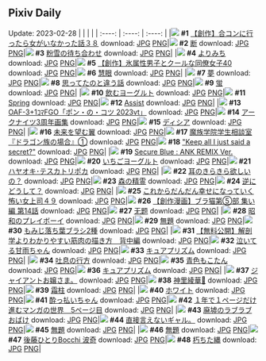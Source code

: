 ## Pixiv Daily
Update: 2023-02-28
|      |      |      |
| :----: | :----: | :----: |
|![](https://pixiv.microyu.workers.dev/c/240x480/img-master/img/2023/02/27/00/00/16/105745162_p0_master1200.jpg) **#1** [【創作】合コンに行ったら女がいなかった話３８](https://www.pixiv.net/artworks/105745162) download: [JPG](https://pixiv.microyu.workers.dev/img-original/img/2023/02/27/00/00/16/105745162_p0.jpg) [PNG](https://pixiv.microyu.workers.dev/img-original/img/2023/02/27/00/00/16/105745162_p0.png)|![](https://pixiv.microyu.workers.dev/c/240x480/img-master/img/2023/02/26/05/17/53/105717990_p0_master1200.jpg) **#2** [断](https://www.pixiv.net/artworks/105717990) download: [JPG](https://pixiv.microyu.workers.dev/img-original/img/2023/02/26/05/17/53/105717990_p0.jpg) [PNG](https://pixiv.microyu.workers.dev/img-original/img/2023/02/26/05/17/53/105717990_p0.png)|![](https://pixiv.microyu.workers.dev/c/240x480/img-master/img/2023/02/26/00/02/02/105711556_p0_master1200.jpg) **#3** [粉雪の待ち合わせ](https://www.pixiv.net/artworks/105711556) download: [JPG](https://pixiv.microyu.workers.dev/img-original/img/2023/02/26/00/02/02/105711556_p0.jpg) [PNG](https://pixiv.microyu.workers.dev/img-original/img/2023/02/26/00/02/02/105711556_p0.png)|
|![](https://pixiv.microyu.workers.dev/c/240x480/img-master/img/2023/02/27/08/07/08/105753629_p0_master1200.jpg) **#4** [よりみち](https://www.pixiv.net/artworks/105753629) download: [JPG](https://pixiv.microyu.workers.dev/img-original/img/2023/02/27/08/07/08/105753629_p0.jpg) [PNG](https://pixiv.microyu.workers.dev/img-original/img/2023/02/27/08/07/08/105753629_p0.png)|![](https://pixiv.microyu.workers.dev/c/240x480/img-master/img/2023/02/27/17/02/28/105711719_p0_master1200.jpg) **#5** [【創作】氷属性男子とクールな同僚女子40](https://www.pixiv.net/artworks/105711719) download: [JPG](https://pixiv.microyu.workers.dev/img-original/img/2023/02/27/17/02/28/105711719_p0.jpg) [PNG](https://pixiv.microyu.workers.dev/img-original/img/2023/02/27/17/02/28/105711719_p0.png)|![](https://pixiv.microyu.workers.dev/c/240x480/img-master/img/2023/02/27/19/05/11/105764167_p0_master1200.jpg) **#6** [慧眼](https://www.pixiv.net/artworks/105764167) download: [JPG](https://pixiv.microyu.workers.dev/img-original/img/2023/02/27/19/05/11/105764167_p0.jpg) [PNG](https://pixiv.microyu.workers.dev/img-original/img/2023/02/27/19/05/11/105764167_p0.png)|
|![](https://pixiv.microyu.workers.dev/c/240x480/img-master/img/2023/02/27/02/17/15/105749400_p0_master1200.jpg) **#7** [夢](https://www.pixiv.net/artworks/105749400) download: [JPG](https://pixiv.microyu.workers.dev/img-original/img/2023/02/27/02/17/15/105749400_p0.jpg) [PNG](https://pixiv.microyu.workers.dev/img-original/img/2023/02/27/02/17/15/105749400_p0.png)|![](https://pixiv.microyu.workers.dev/c/240x480/img-master/img/2023/02/27/07/00/22/105752835_p0_master1200.jpg) **#8** [思ってたのと違う話](https://www.pixiv.net/artworks/105752835) download: [JPG](https://pixiv.microyu.workers.dev/img-original/img/2023/02/27/07/00/22/105752835_p0.jpg) [PNG](https://pixiv.microyu.workers.dev/img-original/img/2023/02/27/07/00/22/105752835_p0.png)|![](https://pixiv.microyu.workers.dev/c/240x480/img-master/img/2023/02/26/00/06/25/105711797_p0_master1200.jpg) **#9** [蛍](https://www.pixiv.net/artworks/105711797) download: [JPG](https://pixiv.microyu.workers.dev/img-original/img/2023/02/26/00/06/25/105711797_p0.jpg) [PNG](https://pixiv.microyu.workers.dev/img-original/img/2023/02/26/00/06/25/105711797_p0.png)|
|![](https://pixiv.microyu.workers.dev/c/240x480/img-master/img/2023/02/26/20/30/01/105737214_p0_master1200.jpg) **#10** [飲むヨーグルト](https://www.pixiv.net/artworks/105737214) download: [JPG](https://pixiv.microyu.workers.dev/img-original/img/2023/02/26/20/30/01/105737214_p0.jpg) [PNG](https://pixiv.microyu.workers.dev/img-original/img/2023/02/26/20/30/01/105737214_p0.png)|![](https://pixiv.microyu.workers.dev/c/240x480/img-master/img/2023/02/26/13/21/00/105714269_p0_master1200.jpg) **#11** [Spring](https://www.pixiv.net/artworks/105714269) download: [JPG](https://pixiv.microyu.workers.dev/img-original/img/2023/02/26/13/21/00/105714269_p0.jpg) [PNG](https://pixiv.microyu.workers.dev/img-original/img/2023/02/26/13/21/00/105714269_p0.png)|![](https://pixiv.microyu.workers.dev/c/240x480/img-master/img/2023/02/26/00/30/02/105712705_p0_master1200.jpg) **#12** [Assist](https://www.pixiv.net/artworks/105712705) download: [JPG](https://pixiv.microyu.workers.dev/img-original/img/2023/02/26/00/30/02/105712705_p0.jpg) [PNG](https://pixiv.microyu.workers.dev/img-original/img/2023/02/26/00/30/02/105712705_p0.png)|
|![](https://pixiv.microyu.workers.dev/c/240x480/img-master/img/2023/02/26/00/09/35/105711938_p0_master1200.jpg) **#13** [OAF-3+1ｺﾏFGO「ポン・の・コツ 2023vt」](https://www.pixiv.net/artworks/105711938) download: [JPG](https://pixiv.microyu.workers.dev/img-original/img/2023/02/26/00/09/35/105711938_p0.jpg) [PNG](https://pixiv.microyu.workers.dev/img-original/img/2023/02/26/00/09/35/105711938_p0.png)|![](https://pixiv.microyu.workers.dev/c/240x480/img-master/img/2023/02/26/22/33/47/105741861_p0_master1200.jpg) **#14** [アークナイツ3周年画集](https://www.pixiv.net/artworks/105741861) download: [JPG](https://pixiv.microyu.workers.dev/img-original/img/2023/02/26/22/33/47/105741861_p0.jpg) [PNG](https://pixiv.microyu.workers.dev/img-original/img/2023/02/26/22/33/47/105741861_p0.png)|![](https://pixiv.microyu.workers.dev/c/240x480/img-master/img/2023/02/26/20/52/25/105737989_p0_master1200.jpg) **#15** [ディシア](https://www.pixiv.net/artworks/105737989) download: [JPG](https://pixiv.microyu.workers.dev/img-original/img/2023/02/26/20/52/25/105737989_p0.jpg) [PNG](https://pixiv.microyu.workers.dev/img-original/img/2023/02/26/20/52/25/105737989_p0.png)|
|![](https://pixiv.microyu.workers.dev/c/240x480/img-master/img/2023/02/27/17/27/12/105761863_p0_master1200.jpg) **#16** [未来を望む翼](https://www.pixiv.net/artworks/105761863) download: [JPG](https://pixiv.microyu.workers.dev/img-original/img/2023/02/27/17/27/12/105761863_p0.jpg) [PNG](https://pixiv.microyu.workers.dev/img-original/img/2023/02/27/17/27/12/105761863_p0.png)|![](https://pixiv.microyu.workers.dev/c/240x480/img-master/img/2023/02/26/20/14/29/105736688_p0_master1200.jpg) **#17** [魔族学院学生相談室『ドラゴン族の場合』①](https://www.pixiv.net/artworks/105736688) download: [JPG](https://pixiv.microyu.workers.dev/img-original/img/2023/02/26/20/14/29/105736688_p0.jpg) [PNG](https://pixiv.microyu.workers.dev/img-original/img/2023/02/26/20/14/29/105736688_p0.png)|![](https://pixiv.microyu.workers.dev/c/240x480/img-master/img/2023/02/26/00/13/31/105712076_p0_master1200.jpg) **#18** ["Keep all I just said a secret?"](https://www.pixiv.net/artworks/105712076) download: [JPG](https://pixiv.microyu.workers.dev/img-original/img/2023/02/26/00/13/31/105712076_p0.jpg) [PNG](https://pixiv.microyu.workers.dev/img-original/img/2023/02/26/00/13/31/105712076_p0.png)|
|![](https://pixiv.microyu.workers.dev/c/240x480/img-master/img/2023/02/26/01/20/43/105714273_p0_master1200.jpg) **#19** [Secure Blue : ANK REMIX Ver.](https://www.pixiv.net/artworks/105714273) download: [JPG](https://pixiv.microyu.workers.dev/img-original/img/2023/02/26/01/20/43/105714273_p0.jpg) [PNG](https://pixiv.microyu.workers.dev/img-original/img/2023/02/26/01/20/43/105714273_p0.png)|![](https://pixiv.microyu.workers.dev/c/240x480/img-master/img/2023/02/27/20/30/05/105766477_p0_master1200.jpg) **#20** [いちごヨーグルト](https://www.pixiv.net/artworks/105766477) download: [JPG](https://pixiv.microyu.workers.dev/img-original/img/2023/02/27/20/30/05/105766477_p0.jpg) [PNG](https://pixiv.microyu.workers.dev/img-original/img/2023/02/27/20/30/05/105766477_p0.png)|![](https://pixiv.microyu.workers.dev/c/240x480/img-master/img/2023/02/27/00/21/52/105746306_p0_master1200.jpg) **#21** [ハヤオキ･テスカトリポカ](https://www.pixiv.net/artworks/105746306) download: [JPG](https://pixiv.microyu.workers.dev/img-original/img/2023/02/27/00/21/52/105746306_p0.jpg) [PNG](https://pixiv.microyu.workers.dev/img-original/img/2023/02/27/00/21/52/105746306_p0.png)|
|![](https://pixiv.microyu.workers.dev/c/240x480/img-master/img/2023/02/27/00/00/51/105745270_p0_master1200.jpg) **#22** [耳のきらきら欲しいの？](https://www.pixiv.net/artworks/105745270) download: [JPG](https://pixiv.microyu.workers.dev/img-original/img/2023/02/27/00/00/51/105745270_p0.jpg) [PNG](https://pixiv.microyu.workers.dev/img-original/img/2023/02/27/00/00/51/105745270_p0.png)|![](https://pixiv.microyu.workers.dev/c/240x480/img-master/img/2023/02/26/08/41/24/105720287_p0_master1200.jpg) **#23** [森の精霊](https://www.pixiv.net/artworks/105720287) download: [JPG](https://pixiv.microyu.workers.dev/img-original/img/2023/02/26/08/41/24/105720287_p0.jpg) [PNG](https://pixiv.microyu.workers.dev/img-original/img/2023/02/26/08/41/24/105720287_p0.png)|![](https://pixiv.microyu.workers.dev/c/240x480/img-master/img/2023/02/26/00/02/06/105711566_p0_master1200.jpg) **#24** [逆にどうして？](https://www.pixiv.net/artworks/105711566) download: [JPG](https://pixiv.microyu.workers.dev/img-original/img/2023/02/26/00/02/06/105711566_p0.jpg) [PNG](https://pixiv.microyu.workers.dev/img-original/img/2023/02/26/00/02/06/105711566_p0.png)|
|![](https://pixiv.microyu.workers.dev/c/240x480/img-master/img/2023/02/26/17/00/13/105730744_p0_master1200.jpg) **#25** [これからだんだん幸せになっていく怖い女上司４９](https://www.pixiv.net/artworks/105730744) download: [JPG](https://pixiv.microyu.workers.dev/img-original/img/2023/02/26/17/00/13/105730744_p0.jpg) [PNG](https://pixiv.microyu.workers.dev/img-original/img/2023/02/26/17/00/13/105730744_p0.png)|![](https://pixiv.microyu.workers.dev/c/240x480/img-master/img/2023/02/27/19/00/18/105764001_p0_master1200.jpg) **#26** [【創作漫画】ブラ猫第⑤部 集い編 第14話](https://www.pixiv.net/artworks/105764001) download: [JPG](https://pixiv.microyu.workers.dev/img-original/img/2023/02/27/19/00/18/105764001_p0.jpg) [PNG](https://pixiv.microyu.workers.dev/img-original/img/2023/02/27/19/00/18/105764001_p0.png)|![](https://pixiv.microyu.workers.dev/c/240x480/img-master/img/2023/02/26/02/19/37/105715609_p0_master1200.jpg) **#27** [无题](https://www.pixiv.net/artworks/105715609) download: [JPG](https://pixiv.microyu.workers.dev/img-original/img/2023/02/26/02/19/37/105715609_p0.jpg) [PNG](https://pixiv.microyu.workers.dev/img-original/img/2023/02/26/02/19/37/105715609_p0.png)|
|![](https://pixiv.microyu.workers.dev/c/240x480/img-master/img/2023/02/26/15/14/25/105728236_p0_master1200.jpg) **#28** [昭和のプレイボーイ](https://www.pixiv.net/artworks/105728236) download: [JPG](https://pixiv.microyu.workers.dev/img-original/img/2023/02/26/15/14/25/105728236_p0.jpg) [PNG](https://pixiv.microyu.workers.dev/img-original/img/2023/02/26/15/14/25/105728236_p0.png)|![](https://pixiv.microyu.workers.dev/c/240x480/img-master/img/2023/02/27/12/41/16/105757121_p0_master1200.jpg) **#29** [無題](https://www.pixiv.net/artworks/105757121) download: [JPG](https://pixiv.microyu.workers.dev/img-original/img/2023/02/27/12/41/16/105757121_p0.jpg) [PNG](https://pixiv.microyu.workers.dev/img-original/img/2023/02/27/12/41/16/105757121_p0.png)|![](https://pixiv.microyu.workers.dev/c/240x480/img-master/img/2023/02/26/09/00/19/105720565_p0_master1200.jpg) **#30** [もみじ落ち葉ブラシ2種](https://www.pixiv.net/artworks/105720565) download: [JPG](https://pixiv.microyu.workers.dev/img-original/img/2023/02/26/09/00/19/105720565_p0.jpg) [PNG](https://pixiv.microyu.workers.dev/img-original/img/2023/02/26/09/00/19/105720565_p0.png)|
|![](https://pixiv.microyu.workers.dev/c/240x480/img-master/img/2023/02/27/00/16/39/105746084_p0_master1200.jpg) **#31** [【無料公開】解剖学よりわかりやすい筋肉の描き方　背中編](https://www.pixiv.net/artworks/105746084) download: [JPG](https://pixiv.microyu.workers.dev/img-original/img/2023/02/27/00/16/39/105746084_p0.jpg) [PNG](https://pixiv.microyu.workers.dev/img-original/img/2023/02/27/00/16/39/105746084_p0.png)|![](https://pixiv.microyu.workers.dev/c/240x480/img-master/img/2023/02/27/20/10/29/105765967_p0_master1200.jpg) **#32** [泣いてる甘雨ちゃん](https://www.pixiv.net/artworks/105765967) download: [JPG](https://pixiv.microyu.workers.dev/img-original/img/2023/02/27/20/10/29/105765967_p0.jpg) [PNG](https://pixiv.microyu.workers.dev/img-original/img/2023/02/27/20/10/29/105765967_p0.png)|![](https://pixiv.microyu.workers.dev/c/240x480/img-master/img/2023/02/27/00/01/22/105745351_p0_master1200.jpg) **#33** [キュアプリズム](https://www.pixiv.net/artworks/105745351) download: [JPG](https://pixiv.microyu.workers.dev/img-original/img/2023/02/27/00/01/22/105745351_p0.jpg) [PNG](https://pixiv.microyu.workers.dev/img-original/img/2023/02/27/00/01/22/105745351_p0.png)|
|![](https://pixiv.microyu.workers.dev/c/240x480/img-master/img/2023/02/27/18/39/18/105763231_p0_master1200.jpg) **#34** [吐息の行方](https://www.pixiv.net/artworks/105763231) download: [JPG](https://pixiv.microyu.workers.dev/img-original/img/2023/02/27/18/39/18/105763231_p0.jpg) [PNG](https://pixiv.microyu.workers.dev/img-original/img/2023/02/27/18/39/18/105763231_p0.png)|![](https://pixiv.microyu.workers.dev/c/240x480/img-master/img/2023/02/27/00/01/13/105745329_p0_master1200.jpg) **#35** [青色もこたん](https://www.pixiv.net/artworks/105745329) download: [JPG](https://pixiv.microyu.workers.dev/img-original/img/2023/02/27/00/01/13/105745329_p0.jpg) [PNG](https://pixiv.microyu.workers.dev/img-original/img/2023/02/27/00/01/13/105745329_p0.png)|![](https://pixiv.microyu.workers.dev/c/240x480/img-master/img/2023/02/26/09/07/23/105720693_p0_master1200.jpg) **#36** [キュアプリズム](https://www.pixiv.net/artworks/105720693) download: [JPG](https://pixiv.microyu.workers.dev/img-original/img/2023/02/26/09/07/23/105720693_p0.jpg) [PNG](https://pixiv.microyu.workers.dev/img-original/img/2023/02/26/09/07/23/105720693_p0.png)|
|![](https://pixiv.microyu.workers.dev/c/240x480/img-master/img/2023/02/27/17/17/20/105761280_p0_master1200.jpg) **#37** [ジャイアントお嬢さま。](https://www.pixiv.net/artworks/105761280) download: [JPG](https://pixiv.microyu.workers.dev/img-original/img/2023/02/27/17/17/20/105761280_p0.jpg) [PNG](https://pixiv.microyu.workers.dev/img-original/img/2023/02/27/17/17/20/105761280_p0.png)|![](https://pixiv.microyu.workers.dev/c/240x480/img-master/img/2023/02/26/00/00/37/105711387_p0_master1200.jpg) **#38** [神里綾華💐](https://www.pixiv.net/artworks/105711387) download: [JPG](https://pixiv.microyu.workers.dev/img-original/img/2023/02/26/00/00/37/105711387_p0.jpg) [PNG](https://pixiv.microyu.workers.dev/img-original/img/2023/02/26/00/00/37/105711387_p0.png)|![](https://pixiv.microyu.workers.dev/c/240x480/img-master/img/2023/02/27/18/17/00/105762955_p0_master1200.jpg) **#39** [霜柱](https://www.pixiv.net/artworks/105762955) download: [JPG](https://pixiv.microyu.workers.dev/img-original/img/2023/02/27/18/17/00/105762955_p0.jpg) [PNG](https://pixiv.microyu.workers.dev/img-original/img/2023/02/27/18/17/00/105762955_p0.png)|
|![](https://pixiv.microyu.workers.dev/c/240x480/img-master/img/2023/02/27/08/59/00/105754208_p0_master1200.jpg) **#40** [ホワイト](https://www.pixiv.net/artworks/105754208) download: [JPG](https://pixiv.microyu.workers.dev/img-original/img/2023/02/27/08/59/00/105754208_p0.jpg) [PNG](https://pixiv.microyu.workers.dev/img-original/img/2023/02/27/08/59/00/105754208_p0.png)|![](https://pixiv.microyu.workers.dev/c/240x480/img-master/img/2023/02/26/00/01/16/105711487_p0_master1200.jpg) **#41** [酔っ払いちゃん](https://www.pixiv.net/artworks/105711487) download: [JPG](https://pixiv.microyu.workers.dev/img-original/img/2023/02/26/00/01/16/105711487_p0.jpg) [PNG](https://pixiv.microyu.workers.dev/img-original/img/2023/02/26/00/01/16/105711487_p0.png)|![](https://pixiv.microyu.workers.dev/c/240x480/img-master/img/2023/02/27/12/25/31/105756827_p0_master1200.jpg) **#42** [１年で１ページだけ進むマンガの世界　5ページ目](https://www.pixiv.net/artworks/105756827) download: [JPG](https://pixiv.microyu.workers.dev/img-original/img/2023/02/27/12/25/31/105756827_p0.jpg) [PNG](https://pixiv.microyu.workers.dev/img-original/img/2023/02/27/12/25/31/105756827_p0.png)|
|![](https://pixiv.microyu.workers.dev/c/240x480/img-master/img/2023/02/26/21/52/32/105740146_p0_master1200.jpg) **#43** [廃墟のラブラブおばけ](https://www.pixiv.net/artworks/105740146) download: [JPG](https://pixiv.microyu.workers.dev/img-original/img/2023/02/26/21/52/32/105740146_p0.jpg) [PNG](https://pixiv.microyu.workers.dev/img-original/img/2023/02/26/21/52/32/105740146_p0.png)|![](https://pixiv.microyu.workers.dev/c/240x480/img-master/img/2023/02/26/20/38/49/105736461_p0_master1200.jpg) **#44** [直接言えないギャル。](https://www.pixiv.net/artworks/105736461) download: [JPG](https://pixiv.microyu.workers.dev/img-original/img/2023/02/26/20/38/49/105736461_p0.jpg) [PNG](https://pixiv.microyu.workers.dev/img-original/img/2023/02/26/20/38/49/105736461_p0.png)|![](https://pixiv.microyu.workers.dev/c/240x480/img-master/img/2023/02/26/05/50/13/105718282_p0_master1200.jpg) **#45** [無題](https://www.pixiv.net/artworks/105718282) download: [JPG](https://pixiv.microyu.workers.dev/img-original/img/2023/02/26/05/50/13/105718282_p0.jpg) [PNG](https://pixiv.microyu.workers.dev/img-original/img/2023/02/26/05/50/13/105718282_p0.png)|
|![](https://pixiv.microyu.workers.dev/c/240x480/img-master/img/2023/02/27/04/34/41/105751256_p0_master1200.jpg) **#46** [無題](https://www.pixiv.net/artworks/105751256) download: [JPG](https://pixiv.microyu.workers.dev/img-original/img/2023/02/27/04/34/41/105751256_p0.jpg) [PNG](https://pixiv.microyu.workers.dev/img-original/img/2023/02/27/04/34/41/105751256_p0.png)|![](https://pixiv.microyu.workers.dev/c/240x480/img-master/img/2023/02/26/02/11/00/105715449_p0_master1200.jpg) **#47** [後藤ひとりBocchi 波奇](https://www.pixiv.net/artworks/105715449) download: [JPG](https://pixiv.microyu.workers.dev/img-original/img/2023/02/26/02/11/00/105715449_p0.jpg) [PNG](https://pixiv.microyu.workers.dev/img-original/img/2023/02/26/02/11/00/105715449_p0.png)|![](https://pixiv.microyu.workers.dev/c/240x480/img-master/img/2023/02/27/07/17/08/105753059_p0_master1200.jpg) **#48** [朽ちた縄](https://www.pixiv.net/artworks/105753059) download: [JPG](https://pixiv.microyu.workers.dev/img-original/img/2023/02/27/07/17/08/105753059_p0.jpg) [PNG](https://pixiv.microyu.workers.dev/img-original/img/2023/02/27/07/17/08/105753059_p0.png)|
